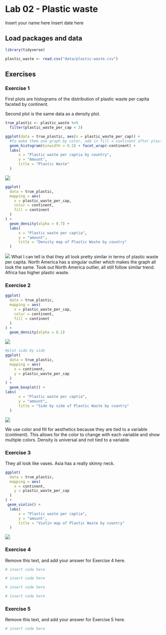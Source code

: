 Lab 02 - Plastic waste
================
Insert your name here
Insert date here

## Load packages and data

``` r
library(tidyverse) 
```

``` r
plastic_waste <- read.csv("data/plastic-waste.csv")
```

## Exercises

### Exercise 1

First plots are histograms of the distribution of plastic waste per
capita faceted by continent.

Second plot is the same data as a density plot.

``` r
true_plastic <- plastic_waste %>%
  filter(plastic_waste_per_cap < 3)

ggplot(data = true_plastic, aes(x = plastic_waste_per_cap)) +
  #To make them one graph by color, add in fill = continent after plastice_waste_per_cap
  geom_histogram(binwidth = 0.2) + facet_wrap(~continent) +
  labs(
      x = "Plastic waste per captia by country",
      y = "Amount",
      title = "Plastic Waste"
  )
```

![](lab-02_files/figure-gfm/plastic-waste-continent-1.png)<!-- -->

``` r
ggplot(
  data = true_plastic,
  mapping = aes(
    x = plastic_waste_per_cap,
    color = continent,
    fill = continent
  )
) +
  geom_density(alpha = 0.7) +
  labs(
      x = "Plastic waste per captia",
      y = "amount",
      title = "Density map of Plastic Waste by country"
  )
```

![](lab-02_files/figure-gfm/plastic-waste-continent-2.png)<!-- --> What
I can tell is that they all look pretty similar in terms of plastic
waste per capita. North America has a singular outlier which makes the
graph all look the same. Took out North America outlier, all still
follow similar trend. Africa has higher plastic waste.

### Exercise 2

``` r
ggplot(
  data = true_plastic,
  mapping = aes(
    x = plastic_waste_per_cap,
    color = continent,
    fill = continent
  )
) +
  geom_density(alpha = 0.1)
```

![](lab-02_files/figure-gfm/plastic-waste-density-1.png)<!-- -->

``` r
#plot side by side
ggplot(
  data = true_plastic,
  mapping = aes(
    x = continent,
    y = plastic_waste_per_cap
  )
) +
  geom_boxplot() +
labs(
      x = "Plastic waste per captia",
      y = "amount",
      title = "Side by side of Plastic Waste by country"
  )
```

![](lab-02_files/figure-gfm/plastic-waste-density-2.png)<!-- -->

We use color and fill for aesthetics because they are tied to a variable
(continent). This allows for the color to change with each variable and
show multiple colors. Density is universal and not tied to a variable.

### Exercise 3

They all look like vases. Asia has a really skinny neck.

``` r
ggplot(
  data = true_plastic,
  mapping = aes(
    x = continent,
    y = plastic_waste_per_cap
  )
) +
 geom_violin() +
  labs(
      x = "Plastic waste per captia",
      y = "amount",
      title = "Violin map of Plastic Waste by country"
  )
```

![](lab-02_files/figure-gfm/plastic-waste-violin-1.png)<!-- -->

### Exercise 4

Remove this text, and add your answer for Exercise 4 here.

``` r
# insert code here
```

``` r
# insert code here
```

``` r
# insert code here
```

``` r
# insert code here
```

### Exercise 5

Remove this text, and add your answer for Exercise 5 here.

``` r
# insert code here
```
